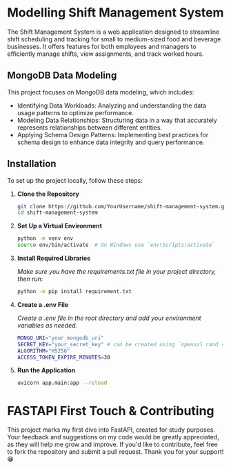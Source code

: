 # Modelling Shift Management System

The Shift Management System is a web application designed to streamline shift scheduling and tracking for small to medium-sized food and beverage businesses. It offers features for both employees and managers to efficiently manage shifts, view assignments, and track worked hours.

## MongoDB Data Modeling
This project focuses on MongoDB data modeling, which includes:

- Identifying Data Workloads: Analyzing and understanding the data usage patterns to optimize performance.
- Modeling Data Relationships: Structuring data in a way that accurately represents relationships between different entities.
- Applying Schema Design Patterns: Implementing best practices for schema design to enhance data integrity and query performance.


## Installation

To set up the project locally, follow these steps:

1. **Clone the Repository**
   ```bash
   git clone https://github.com/YourUsername/shift-management-system.git
   cd shift-management-system
   ```
2. **Set Up a Virtual Environment**
   ```bash
   python -m venv env
   source env/bin/activate  # On Windows use `env\Scripts\activate`
   ```
3. **Install Required Libraries**
   
   *Make sure you have the requirements.txt file in your project directory, then run*:
   ```bash
   python -m pip install requirement.txt
   ```
5. **Create a .env File**
   
   *Create a .env file in the root directory and add your environment variables as needed.*
   ```bash
   MONGO_URI="your_mongodb_uri"
   SECRET_KEY="your_secret_key" # can be created using `openssl rand -hex 32`, used for generating JWT tokens
   ALGORITHM="HS256"
   ACCESS_TOKEN_EXPIRE_MINUTES=30
   ```
7. **Run the Application**
   ```bash
   uvicorn app.main:app --reload
   ```

   
# FASTAPI First Touch & Contributing
This project marks my first dive into FastAPI, created for study purposes. Your feedback and suggestions on my code would be greatly appreciated, as they will help me grow and improve. If you'd like to contribute, feel free to fork the repository and submit a pull request. Thank you for your support! 😁
